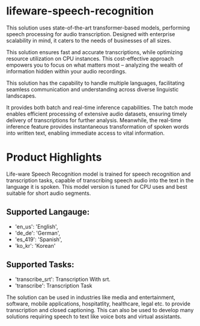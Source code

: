 # lifeware-speech-recognition
This solution uses state-of-the-art transformer-based models, performing speech processing for audio transcription. Designed with enterprise scalability in mind, it caters to the needs of businesses of all sizes.

This solution ensures fast and accurate transcriptions, while optimizing resource utilization on CPU instances. This cost-effective approach empowers you to focus on what matters most – analyzing the wealth of information hidden within your audio recordings. 

This solution has the capability to handle multiple languages, facilitating seamless communication and understanding across diverse linguistic landscapes. 

It provides both batch and real-time inference capabilities. The batch mode enables efficient processing of extensive audio datasets, ensuring timely delivery of transcriptions for further analysis. Meanwhile, the real-time inference feature provides instantaneous transformation of spoken words into written text, enabling immediate access to vital information.

# Product Highlights
Life-ware Speech Recognition model is trained for speech recognition and transcription tasks, capable of transcribing speech audio into the text in the language it is spoken. This model version is tuned for CPU uses and best suitable for short audio segments.

## Supported Langauge:
* 'en_us': 'English',
* 'de_de': 'German',
* 'es_419': 'Spanish',
* 'ko_kr': 'Korean'
## Supported Tasks:
* 'transcribe_srt': Transcription With srt.
* 'transcribe': Transcription Task
  
The solution can be used in industries like media and entertainment, software, mobile applications, hospitatlity, healthcare, legal etc. to provide transcription and closed captioning. This can also be used to develop many solutions requiring speech to text like voice bots and virtual assistants.
